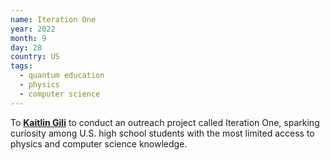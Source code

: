 ```yaml
---
name: Iteration One
year: 2022
month: 9
day: 28
country: US
tags:
  - quantum education
  - physics
  - computer science
---
```

To **[Kaitlin Gili](https://www.linkedin.com/in/kaitlin-gili/)** to conduct an outreach project called Iteration One, sparking curiosity among U.S. high school students with the most limited access to physics and computer science knowledge.
